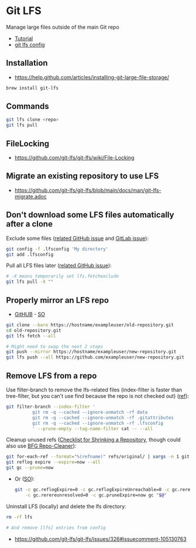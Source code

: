 # Git LFS

Manage large files outside of the main Git repo

* [Tutorial](https://github.com/git-lfs/git-lfs/wiki/Tutorial)
* [git lfs config](https://github.com/git-lfs/git-lfs/blob/master/docs/man/git-lfs-config.5.ronn)

## Installation

* https://help.github.com/articles/installing-git-large-file-storage/

```bash
brew install git-lfs
```

## Commands

```bash
git lfs clone <repo>
git lfs pull
```

## FileLocking

* https://github.com/git-lfs/git-lfs/wiki/File-Locking

## Migrate an existing repository to use LFS

* <https://github.com/git-lfs/git-lfs/blob/main/docs/man/git-lfs-migrate.adoc>

## Don't download some LFS files automatically after a clone

Exclude some files ([related GitHub issue](https://github.com/git-lfs/git-lfs/issues/950) and [GitLab issue](https://gitlab.com/gitlab-org/gitlab-ce/issues/44993)):

```bash
git config -f .lfsconfig 'My directory'
git add .lfsconfig
```

Pull all LFS files later ([related GitHub issue](https://github.com/git-lfs/git-lfs/issues/1249)):

```bash
# -X means temporarily set lfs.fetchexclude
git lfs pull -X ""
```

## Properly mirror an LFS repo

* [GitHUB](https://help.github.com/enterprise/2.8/user/articles/duplicating-a-repository/#mirroring-a-repository-that-contains-git-large-file-storage-objects) - [SO](https://stackoverflow.com/a/41789052/125246)

```bash
git clone --bare https://hostname/exampleuser/old-repository.git
cd old-repository.git
git lfs fetch --all

# Might need to swap the next 2 steps
git push --mirror https://hostname/exampleuser/new-repository.git
git lfs push --all https://github.com/exampleuser/new-repository.git
```

## Remove LFS from a repo

Use filter-branch to remove the lfs-related files (index-filter is faster than tree-filter, but you can't use find because the repo is not checked out) ([ref](https://git-scm.com/docs/git-filter-branch#_examples)):

```bash
git filter-branch --index-filter '
          git rm -q --cached --ignore-unmatch -rf data
          git rm -q --cached --ignore-unmatch -rf .gitattributes
          git rm -q --cached --ignore-unmatch -rf .lfsconfig
          ' --prune-empty --tag-name-filter cat -- --all
```

Cleanup unused refs ([Checklist for Shrinking a Repository](https://git-scm.com/docs/git-filter-branch#_checklist_for_shrinking_a_repository), though could also use [BFG Repo-Cleaner](https://rtyley.github.io/bfg-repo-cleaner/)):

```bash
git for-each-ref --format="%(refname)" refs/original/ | xargs -n 1 git update-ref -d
git reflog expire --expire=now --all
git gc --prune=now

```

* Or ([SO](https://stackoverflow.com/a/14728706/125246)):
    
    ```bash
    git -c gc.reflogExpire=0 -c gc.reflogExpireUnreachable=0 -c gc.rerereresolved=0 \
        -c gc.rerereunresolved=0 -c gc.pruneExpire=now gc "$@"
    ```

Uninstall LFS (locally) and delete the lfs directory:

```bash
rm -rf lfs

# And remove [lfs] entries from config
```

* <https://github.com/git-lfs/git-lfs/issues/326#issuecomment-105130763>